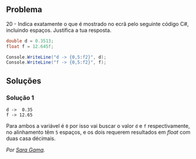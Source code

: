## Problema

20 -  Indica exatamente o que é mostrado no ecrã pelo seguinte código C#,
incluindo espaços. Justifica a tua resposta.

```cs
double d = 0.3513;
float f = 12.645f;

Console.WriteLine("d -> {0,5:f2}", d);
Console.WriteLine("f -> {0,5:f2}", f);
```

## Soluções

### Solução 1

```
d ->  0.35
f -> 12.65
```

Para ambos a variável é `0` por isso vai buscar o valor `d` e `f` respectivamente, 
no alinhamento têm `5` espaços, e os dois requerem resultados em _float_ 
com duas casa décimais.

*Por [Sara Gama](https://github.com/serapinta).*